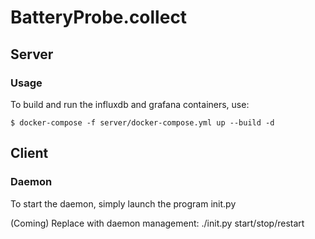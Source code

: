 # BatteryProbe.collect

## Server

### Usage
To build and run the influxdb and grafana containers, use:
```
$ docker-compose -f server/docker-compose.yml up --build -d
```

## Client

### Daemon

To start the daemon, simply launch the program init.py

(Coming)
Replace with daemon management: ./init.py start/stop/restart
